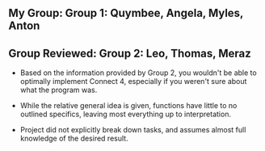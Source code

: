 ## My Group: Group 1: Quymbee, Angela, Myles, Anton

## Group Reviewed: Group 2: Leo, Thomas, Meraz

* Based on the information provided by Group 2, you wouldn't be able to optimally implement Connect 4, especially if you weren't sure about what the program was.

* While the relative general idea is given, functions have little to no outlined specifics, leaving most everything up to interpretation.

* Project did not explicitly break down tasks, and assumes almost full knowledge of the desired result.


